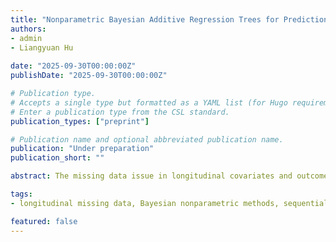 ```yaml
---
title: "Nonparametric Bayesian Additive Regression Trees for Prediction and Missing Data Imputation in Longitudinal Studies"
authors:
- admin
- Liangyuan Hu
  
date: "2025-09-30T00:00:00Z"
publishDate: "2025-09-30T00:00:00Z"

# Publication type.
# Accepts a single type but formatted as a YAML list (for Hugo requirements).
# Enter a publication type from the CSL standard.
publication_types: ["preprint"]

# Publication name and optional abbreviated publication name.
publication: "Under preparation"
publication_short: ""

abstract: The missing data issue in longitudinal covariates and outcomes poses substantial challenges. Traditional multiple imputation methods, such as MICE and joint models, are widely used under the missing at random assumption but often suffer from uncongeniality, increased complexity with numerous covariates, and bias due to parametric model misspecification. To address these limitations, we propose a flexible Bayesian nonparametric sequential imputation framework tailored for longitudinal data. We first develop a Bayesian ensemble-tree mixed-effects model BMTrees, and its variants, which leverage nonparametric priors to capture complex, non-linear relationships over time and handle non-normal random effects and errors. We then adapt BMTrees to the sequential imputation framework, effectively modeling relationships between observed and missing variables. Simulation studies demonstrate that BMTrees outperforms established ensemble-tree methods, including mixedBART and mixedRF, in both prediction and imputation tasks, particularly in challenging scenarios with non-normal data structures. Through a case study, we demonstrate the use of our sequential imputation method combined with longitudinal causal inference techniques to evaluate the comparative effectiveness of antihypertensive treatment initiation thresholds for reducing long-term systolic blood pressure.

tags:
- longitudinal missing data, Bayesian nonparametric methods, sequential imputation, mixed-effects models, multiple imputation.

featured: false
---
```


